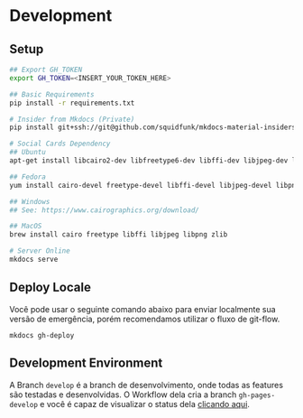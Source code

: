 # Development

## Setup

```bash
## Export GH_TOKEN
export GH_TOKEN=<INSERT_YOUR_TOKEN_HERE>

## Basic Requirements
pip install -r requirements.txt

# Insider from Mkdocs (Private)
pip install git+ssh://git@github.com/squidfunk/mkdocs-material-insiders.git

# Social Cards Dependency
## Ubuntu
apt-get install libcairo2-dev libfreetype6-dev libffi-dev libjpeg-dev libpng-dev libz-dev

## Fedora
yum install cairo-devel freetype-devel libffi-devel libjpeg-devel libpng-devel zlib-devel

## Windows
## See: https://www.cairographics.org/download/

## MacOS
brew install cairo freetype libffi libjpeg libpng zlib

# Server Online
mkdocs serve
```

## Deploy Locale

Você pode usar o seguinte comando abaixo para enviar localmente sua versão de emergência, porém recomendamos utilizar o fluxo de git-flow.

```
mkdocs gh-deploy
```

## Development Environment

A Branch `develop` é a branch de desenvolvimento, onde todas as features são testadas e desenvolvidas. O Workflow dela cria a branch `gh-pages-develop` e você é capaz de visualizar o status dela [clicando aqui](https://raw.githack.com/codaqui/institucional/gh-pages-develop/index.html).
